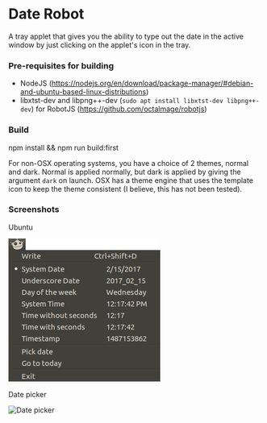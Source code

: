 # Date Robot
A tray applet that gives you the ability to type out the date in the active window by just clicking on the applet's icon in the tray.

### Pre-requisites for building
 * NodeJS (https://nodejs.org/en/download/package-manager/#debian-and-ubuntu-based-linux-distributions)
 * libxtst-dev and libpng++-dev (`sudo apt install libxtst-dev libpng++-dev`) for RobotJS (https://github.com/octalmage/robotjs)
 
### Build
npm install && npm run build:first

For non-OSX operating systems, you have a choice of 2 themes, normal and dark.
Normal is applied normally, but dark is applied by giving the argument `dark` on launch.
OSX has a theme engine that uses the template icon to keep the theme consistent (I believe, this has not been tested).

### Screenshots
Ubuntu

![Ubuntu Screenshot](https://github.com/SN9NV/date-robot/blob/master/Ubuntu-screenshot.png "Ubuntu Screenshot")

Date picker

![Date picker](https://github.com/SN9NV/date-robot/blob/master/date-picker.png.png "Date picker")
